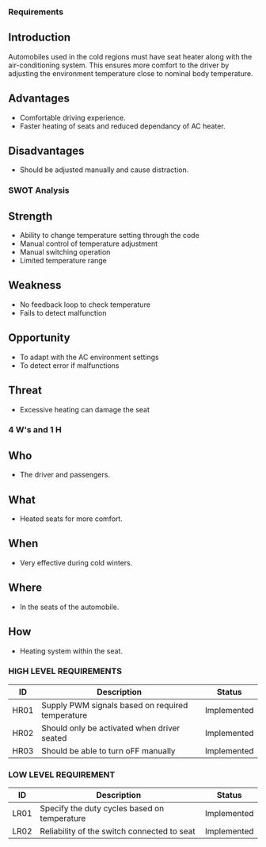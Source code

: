 ### Requirements

## Introduction
Automobiles used in the cold regions must have seat heater along with the air-conditioning system. This ensures more comfort to the driver by adjusting the environment temperature close to nominal body temperature.

## Advantages
* Comfortable driving experience.
* Faster heating of seats and reduced dependancy of AC heater.
## Disadvantages
* Should be adjusted manually and cause distraction.
### SWOT Analysis
## Strength
* Ability to change temperature setting through the code
* Manual control of temperature adjustment
* Manual switching operation
* Limited temperature range
## Weakness
* No feedback loop to check temperature
* Fails to detect malfunction
## Opportunity
* To adapt with the AC environment settings
* To detect error if malfunctions
## Threat
* Excessive heating can damage the seat
### 4 W's and 1 H
## Who
* The driver and passengers.
## What
* Heated seats for more comfort.
## When
* Very effective during cold winters.
## Where
* In the seats of the automobile.
## How
* Heating system within the seat.

### HIGH LEVEL REQUIREMENTS

 | ID  |            Description                            |  Status         |
 |-----|---------------------------------------------------|-----------------|
 |HR01 |Supply PWM signals based on required temperature   | Implemented     |
 |HR02 |Should only be activated when driver seated        | Implemented     |
 |HR03 |Should be able to turn oFF manually                | Implemented     |

 ### LOW LEVEL REQUIREMENT

 | ID  |            Description                            |  Status         |
 |-----|---------------------------------------------------|-----------------|
 |LR01 |Specify the duty cycles based on temperature       | Implemented     |
 |LR02 |Reliability of the switch connected to seat        | Implemented     |
  

  